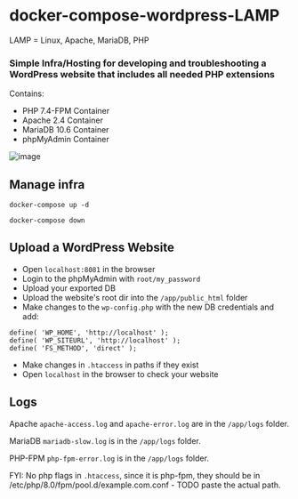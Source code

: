 # docker-compose-wordpress-LAMP
LAMP = Linux, Apache, MariaDB, PHP
### Simple Infra/Hosting for developing and troubleshooting a WordPress website that includes all needed PHP extensions 
Contains: 
* PHP 7.4-FPM Container
* Apache 2.4 Container
* MariaDB 10.6 Container
* phpMyAdmin Container

![image](https://github.com/lepkov/docker-compose-wordpress-LAMP/assets/23506790/19e287b6-220e-46a7-beec-51bfbc8a49b5)

## Manage infra
`docker-compose up -d`

`docker-compose down`

## Upload a WordPress Website
* Open `localhost:8081` in the browser
* Login to the phpMyAdmin with `root/my_password`
* Upload your exported DB
* Upload the website's root dir into the `/app/public_html` folder
* Make changes to the `wp-config.php` with the new DB credentials and add:
```
define( 'WP_HOME', 'http://localhost' ); 
define( 'WP_SITEURL', 'http://localhost' );
define( 'FS_METHOD', 'direct' );
```
* Make changes in `.htaccess` in paths if they exist
* Open `localhost` in the browser to check your website
## Logs
Apache `apache-access.log` and `apache-error.log` are in the `/app/logs` folder.

MariaDB `mariadb-slow.log` is in the `/app/logs` folder.

PHP-FPM `php-fpm-error.log` is in the `/app/logs` folder.

FYI: No php flags in `.htaccess`, since it is php-fpm, they should be in /etc/php/8.0/fpm/pool.d/example.com.conf - TODO paste the actual path.
